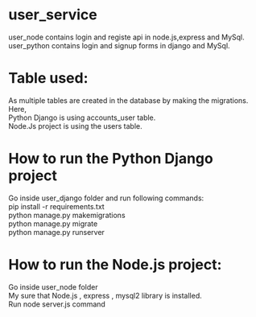 # user_service
user_node contains login and registe api in node.js,express and MySql.</br>
user_python contains login and signup forms in django and MySql.
# Table used:
As multiple tables are created in the database by making the migrations.</br>
Here, </br>
Python Django is using accounts_user table.</br>
Node.Js project is using the users table.</br>
# How to run the Python Django project
Go inside user_django folder and run following commands:</br>
pip install -r requirements.txt </br>
python manage.py makemigrations </br>
python manage.py migrate </br>
python manage.py runserver </br>
# How to run the Node.js project:
Go inside user_node folder </br>
My sure that Node.js , express , mysql2 library is installed. </br>
Run node server.js command </br>

